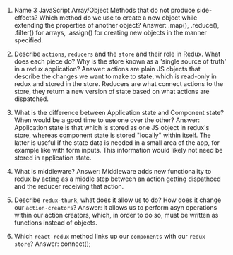 1.  Name 3 JavaScript Array/Object Methods that do not produce side-effects? Which method do we use to create a new object while extending the properties of another object?
    Answer: .map(), .reduce(), .filter() for arrays, .assign() for creating new objects in the manner specified.

1.  Describe `actions`, `reducers` and the `store` and their role in Redux. What does each piece do? Why is the store known as a 'single source of truth' in a redux application?
    Answer: actions are plain JS objects that describe the changes we want to make to state, which is read-only in redux and stored in the store.  Reducers are what connect actions to the store, they return a new version of state based on what actions are dispatched.  
1.  What is the difference between Application state and Component state? When would be a good time to use one over the other?
    Answer: Application state is that which is stored as one JS object in redux's store, whereas component state is stored "locally" within itself.  The latter is useful if the state data is needed in a small area of the app, for example like with form inputs. This information would likely not need be stored in application state.
1.  What is middleware?
    Answer: Middleware adds new functionality to redux by acting as a middle step between an action getting dispathced and the reducer receiving that action.  
1.  Describe `redux-thunk`, what does it allow us to do? How does it change our `action-creators`?
    Answer: it allows us to perform asyn operations within our action creators, which, in order to do so, must be written as functions instead of objects.
1.  Which `react-redux` method links up our `components` with our `redux store`?
    Answer: connect();
